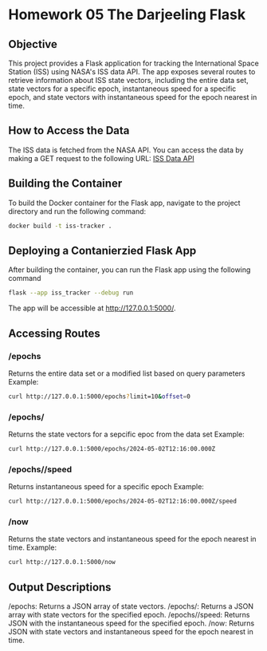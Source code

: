 # Homework 05 The Darjeeling Flask

## Objective

This project provides a Flask application for tracking the International Space Station (ISS) using NASA's ISS data API. The app exposes several routes to retrieve information about ISS state vectors, including the entire data set, state vectors for a specific epoch, instantaneous speed for a specific epoch, and state vectors with instantaneous speed for the epoch nearest in time.

## How to Access the Data

The ISS data is fetched from the NASA API. You can access the data by making a GET request to the following URL:
[ISS Data API](https://nasa-public-data.s3.amazonaws.com/iss-coords/current/ISS_OEM/ISS.OEM_J2K_EPH.xml)

## Building the Container

To build the Docker container for the Flask app, navigate to the project directory and run the following command:

```bash
docker build -t iss-tracker .
```
## Deploying a Contanierzied Flask App

After building the container, you can run the Flask app using the following command

```bash
flask --app iss_tracker --debug run
```
The app will be accessible at http://127.0.0.1:5000/.

## Accessing Routes
### /epochs
Returns the entire data set or a modified list based on query parameters
Example:
```bash
curl http://127.0.0.1:5000/epochs?limit=10&offset=0
```
### /epochs/<epoch>
Returns the state vectors for a sepcific epoc from the data set
Example:
```bash
curl http://127.0.0.1:5000/epochs/2024-05-02T12:16:00.000Z
```
### /epochs/<epoch>/speed
Returns instantaneous speed for a specific epoch
Example:
```bash
curl http://127.0.0.1:5000/epochs/2024-05-02T12:16:00.000Z/speed
```
### /now
Returns the state vectors and instantaneous speed for the epoch nearest in time.
Example:
```bash
curl http://127.0.0.1:5000/now
```

## Output Descriptions
/epochs: Returns a JSON array of state vectors.
/epochs/<epoch>: Returns a JSON array with state vectors for the specified epoch.
/epochs/<epoch>/speed: Returns JSON with the instantaneous speed for the specified epoch.
/now: Returns JSON with state vectors and instantaneous speed for the epoch nearest in time.